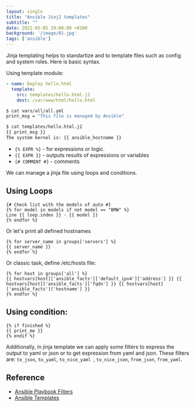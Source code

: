 ```yaml
---
layout: single
title: "Ansible Jinj2 templates"
subtitle: ""
date: 2022-05-05 19:00:00 +0100
background: '/image/01.jpg'
tags: ['ansible']
---
```


Jinja templating helps to standartize and to template files such as config and system roles. Here is basic syntax.

Using template module:

````yaml
- name: Deploy hello.html
  template:
    src: templates/hello.html.j2
    dest: /var/www/html/hello.html
````

````bash
$ cat vars/all/all.yml
print_msg = "This file is managed by Ansible"

$ cat templates/hello.html.j2
{{ print_msg }}
The system kernel is: {{ ansible_hostname }}
````

- ``{% EXPR %}`` - for expressions or logic. 
- ``{{ EXPR }}`` - outputs results of expressions or variables
- ``{# COMMENT #}`` - comments 

We can manage a jinja file using loops and conditions.

## Using Loops

````jinja
{# Check list with the models of auto #}
{% for model in models if not model == "BMW" %}
Line {{ loop.index }} - {{ model }}
{% endfor %}
````

Or let's print all defined hostnames

````jinja
{% for server_name in groups['servers'] %}
{{ server_name }}
{% endfor %}
````

Or classic task, define /etc/hosts file:

````jinja
{% for host in groups['all'] %}
{{ hostvars[host]['ansible_facts']['default_ipv4']['address'] }} {{ hostvars[host]['ansible_facts']['fqdn'] }} {{ hostvars[host]['ansible_facts']['hostname'] }}
{% endfor %}
````

## Using condition:

````jinja
{% if finished %}
{{ print_me }}
{% endif %}
````

Additionally, in jinja template we can apply some filters to express the output to yaml or json or to get expression from yaml and json. These filters are: ``to_json``, ``to_yaml``, ``to_nice_yaml ``, ``to_nice_json``, ``from_json``, ``from_yaml``.


## Reference
- [Ansible Playbook Filters](https://docs.ansible.com/ansible/2.9/user_guide/playbooks_filters.html)
- [Ansible Templates](https://docs.ansible.com/ansible/2.9/modules/template_module.html)

